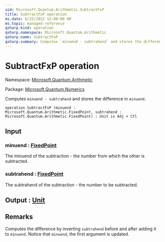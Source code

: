 ```yaml
---
uid: Microsoft.Quantum.Arithmetic.SubtractFxP
title: SubtractFxP operation
ms.date: 6/25/2022 12:00:00 AM
ms.topic: managed-reference
qsharp.kind: operation
qsharp.namespace: Microsoft.Quantum.Arithmetic
qsharp.name: SubtractFxP
qsharp.summary: Computes `minuend - subtrahend` and stores the difference in `minuend`.
---
```


# SubtractFxP operation

Namespace: [Microsoft.Quantum.Arithmetic](xref:Microsoft.Quantum.Arithmetic)

Package: [Microsoft.Quantum.Numerics](https://nuget.org/packages/Microsoft.Quantum.Numerics)


Computes `minuend - subtrahend` and stores the difference in `minuend`.

```qsharp
operation SubtractFxP (minuend : Microsoft.Quantum.Arithmetic.FixedPoint, subtrahend : Microsoft.Quantum.Arithmetic.FixedPoint) : Unit is Adj + Ctl
```


## Input

### minuend : [FixedPoint](xref:Microsoft.Quantum.Arithmetic.FixedPoint)

The minuend of the subtraction - the number from which the other is subtracted.


### subtrahend : [FixedPoint](xref:Microsoft.Quantum.Arithmetic.FixedPoint)

The subtrahend of the subtraction - the number to be subtracted.



## Output : [Unit](xref:microsoft.quantum.qsharp.valueliterals#unit-literal)



## Remarks

Computes the difference by inverting `subtrahend` before and after addingit to `minuend`.  Notice that `minuend`, the first argument is updated.